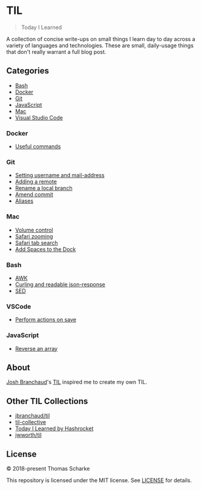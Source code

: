 # TIL

> Today I Learned

A collection of concise write-ups on small things I learn day to day across a variety of languages and technologies.
These are small, daily-usage things that don't really warrant a full blog post.

## Categories

- [Bash](#bash)
- [Docker](#docker)
- [Git](#git)
- [JavaScript](#javascript)
- [Mac](#mac)
- [Visual Studio Code](#vscode)

### Docker

- [Useful commands](docker/useful_commands.md)

### Git

- [Setting username and mail-address](git/setting_username_and_mail_address.md)
- [Adding a remote](git/add_a_remote.md)
- [Rename a local branch](git/rename_local_branch.md)
- [Amend commit](git/amend.md)
- [Aliases](git/aliases.md)

### Mac

- [Volume control](mac/volume_control.md)
- [Safari zooming](mac/safari_zoom.md)
- [Safari tab search](mac/safari_tab_search.md)
- [Add Spaces to the Dock](mac/add_spaces_to_dock.md)

### Bash

- [AWK](bash/awk.md)
- [Curling and readable json-response](bash/curl_readable_json_response.md)
- [SED](bash/sed.md)

### VSCode

- [Perform actions on save](vscode/actions_on_save.md)

### JavaScript

- [Reverse an array](javascript/reverse.md)

## About

[Josh Branchaud](https://github.com/jbranchaud)'s [TIL](https://github.com/jbranchaud/til) inspired me to create my own TIL.

## Other TIL Collections

- [jbranchaud/til](https://github.com/jbranchaud/til)
- [til-collective](https://github.com/til-collective/til-collective)
- [Today I Learned by Hashrocket](https://til.hashrocket.com)
- [jwworth/til](https://github.com/jwworth/til)

## License

&copy; 2018-present Thomas Scharke

This repository is licensed under the MIT license. See [LICENSE](LICENSE) for details.
